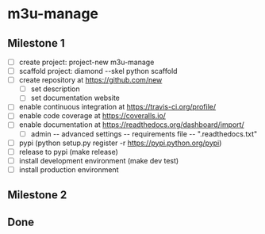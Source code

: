 # m3u-manage

## Milestone 1

- [ ] create project: project-new m3u-manage
- [ ] scaffold project: diamond --skel python scaffold
- [ ] create repository at https://github.com/new
    + [ ] set description
    + [ ] set documentation website
- [ ] enable continuous integration at https://travis-ci.org/profile/
- [ ] enable code coverage at https://coveralls.io/
- [ ] enable documentation at https://readthedocs.org/dashboard/import/
    + [ ] admin -- advanced settings -- requirements file -- ".readthedocs.txt"
- [ ] pypi (python setup.py register -r https://pypi.python.org/pypi)
- [ ] release to pypi (make release)
- [ ] install development environment (make dev test)
- [ ] install production environment

## Milestone 2

## Done

